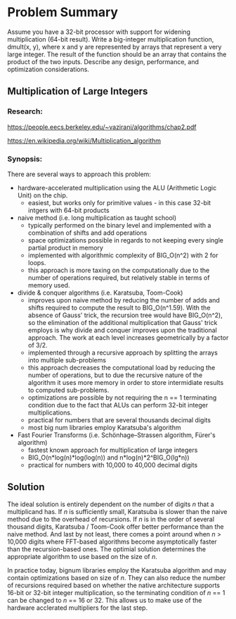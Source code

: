 # Problem Summary

Assume you have a 32-bit processor with support for widening multiplication (64-bit result). Write a big-integer multiplication function, dmult(x, y), where x and y are represented by arrays that represent a very large integer. The result of the function should be an array that contains the product of the two inputs. Describe any design, performance, and optimization considerations.

## Multiplication of Large Integers

### Research:

https://people.eecs.berkeley.edu/~vazirani/algorithms/chap2.pdf

https://en.wikipedia.org/wiki/Multiplication_algorithm

### Synopsis:

There are several ways to approach this problem:
  * hardware-accelerated multiplication using the ALU (Arithmetic Logic Unit) on the chip. 
      * easiest, but works only for primitive values - in this case 32-bit intgers with 64-bit products
  * naive method (i.e. long multiplication as taught school)
      * typically performed on the binary level and implemented with a combination of shifts and add operations
      * space optimizations possible in regards to not keeping every single partial product in memory
      * implemented with algorithmic complexity of BIG_O(n^2) with 2 for loops.
      * this approach is more taxing on the computationally due to the number of operations required, but relatively stable in terms of memory used.
  * divide & conquer algorithms (i.e. Karatsuba, Toom-Cook)
      * improves upon naive method by reducing the number of adds and shifts required to compute the result to BIG_O(n^1.59). With the absence of Gauss' trick, the recursion tree would have BIG_O(n^2), so the elimination of the additional multiplication that Gauss' trick employs is why divide and conquer improves upon the traditional approach. The work at each level increases geometrically by a factor of 3/2.
      * implemented through a recursive approach by splitting the arrays into multiple sub-problems
      * this approach decreases the computational load by reducing the number of operations, but to due the recursive nature of the algorithm it uses more memory in order to store intermidiate results to computed sub-problems.
      * optimizations are possible by not requiring the n == 1 terminating condition due to the fact that ALUs can perform 32-bit integer multiplications.
      * practical for numbers that are several thousands decimal digits
      * most big num libraries employ Karatsuba's algorithm
  * Fast Fourier Transforms (i.e. Schönhage–Strassen algorithm, Fürer's algorithm)
      * fastest known approach for multiplication of large integers
      * BIG_O(n\*log(n)\*log(log(n)) and n\*log(n)\*2^BIG_O(lg\*n))
      * practical for numbers with 10,000 to 40,000 decimal digits
  
## Solution
The ideal solution is entirely dependent on the number of digits *n* that a multiplicand has. If *n* is sufficiently small, Karatsuba is slower than the naive method due to the overhead of recursions. If *n* is in the order of several thousand digits, Karatsuba / Toom-Cook offer better performance than the naive method. And last by not least, there comes a point around when *n* > 10,000 digits where FFT-based algorithms become asymptotically faster than the recursion-based ones. The optimial solution determines the appropriate algorithm to use based on the size of *n*.

In practice today, bignum libraries employ the Karatsuba algorithm and may contain optimizations based on size of *n*. They can also reduce the number of recursions required based on whether the native architecture supports 16-bit or 32-bit integer multiplication, so the terminating condition of *n* == 1 can be changed to *n* == 16 or 32. This allows us to make use of the hardware acclerated multipliers for the last step.
